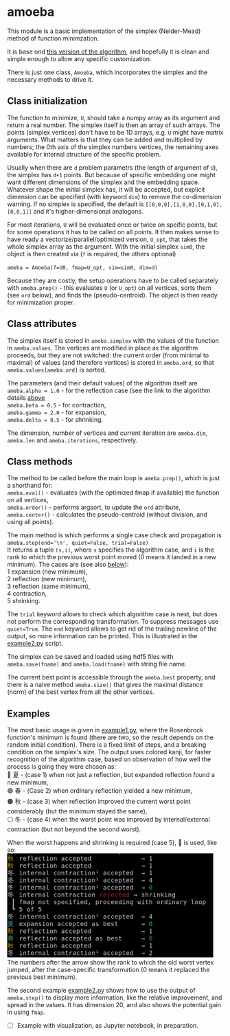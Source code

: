 # amoeba
This module is a basic implementation of the simplex (Nelder-Mead) method of function minimzation.

It is base ond [this version of the algorithm](http://www.scholarpedia.org/article/Nelder-Mead_algorithm), and hopefully it is clean and simple enough to allow any specific customization.

There is just one class, `Amoeba`, which incorporates the simplex and the necessary methods to drive it.

## Class initialization

The function to minimize, `U`, should take a numpy array as its argument and return a real number. The simplex itself is then an array of such arrays. The points (simplex vertices) don't have to be 1D arrays, e.g. `U` might have matrix arguments. What matters is that they can be added and multiplied by numbers; the 0th axis of the simplex numbers vertices, the remaining axes available for internal structure of the specific problem.

Usually when there are `d` problem parametrs (the length of argument of `U`), the simplex has `d+1` points. But because of specific embedding one might want different dimensions of the simplex and the embedding space. Whatever shape the initial simplex has, it will be accepted, but explicit dimension can be specified (with keyword `dim`) to remove the co-dimension warning. If no simplex is specified, the default is `[[0,0,0],[1,0,0],[0,1,0],[0,0,1]]` and it's higher-dimensional analogons.

For most iterations, `U` will be evaluated once or twice on speific points, but for some operations it has to be called on all points. It then makes sense to have ready a vectorize/parallel/optimized version, `U_opt`, that takes the whole simplex array as the argument. With the initial simplex `sim0`, the object is then created via (`f` is required, the others optional)

`ameba = Amoeba(f=U0, fmap=U_opt, sim=sim0, dim=d)`

Because they are costly, the setup operations have to be called separately with `ameba.prep()` - this evaluates `U` (or `U_opt`) on all vertices, sorts them (see `ord` below), and finds the (pseudo-centroid). The object is then ready for minimization proper.

## Class attributes

The simplex itself is stored in `ameba.simplex` with the values of the function in `ameba.values`. The vertices are modified in place as the algorithm proceeds, but they are not switched: the current order (from minimal to maximal) of values (and therefore vertices) is stored in `ameba.ord`, so that `ameba.values[ameba.ord]` is sorted.

The parameters (and their default values) of the algorithm itself are</br>
`ameba.alpha = 1.0` - for the reflection case (see the link to the algorithm details [above](#amoeba) </br>
`ameba.beta = 0.5` - for contraction,</br>
`ameba.gamma = 2.0` - for expansion,</br>
`ameba.delta = 0.5` - for shrinking.

The dimension, number of vertices and current iteration are `ameba.dim`, `ameba.len` and `ameba.iterations`, respectively.

## Class methods

The method to be called before the main loop is `ameba.prep()`, which is just a shorthand for:</br>
`ameba.eval()` - evaluates (with the optimized fmap if available) the function on all vertices,</br>
`ameba.order()` - performs argsort, to update the `ord` attribute,</br>
`ameba.center()` - calculates the pseudo-centroid (without division, and using all points).

The main method is which performs a single case check and propagation is
`ameba.step(end='\n', quiet=False, trial=False)`</br>
It returns a tuple `(s,i)`, where `s` specifies the algorithm case, and `i` is the rank to which the previous worst point moved (0 means it landed in a new minimum). The cases are (see also [below](#examples)):</br>
1 expansion (new minimum),</br>
2 reflection (new minimum),</br>
3 reflection (same minimum),</br>
4 contraction,</br>
5 shrinking.</br>

The `trial` keyword allows to check which algorithm case is next, but does not perform the corresponding transformation. To suppress messages use `quiet=True`. The `end` keyword allows to get rid of the trailing newline of the output, so more information can be printed. This is illustrated in the [example2.py](/example2.py) script.

The simplex can be saved and loaded using hdf5 files with `ameba.save(fname)` and `ameba.load(fname)` with string file name.

The current best point is accessible through the `ameba.best` property, and there is a naive method `ameba.size()` that gives the maximal distance (norm) of the best vertex from all the other vertices.

## Examples

The most basic usage is given in [example1.py](/example1.py), where the Rosenbrock function's minimum is found (there are two, so the result depends on the random initial condition). There is a fixed limit of steps, and a breaking condition on the simplex's size. The output uses colored kanji, for faster recognition of the algorithm case, based on observation of how well the process is going they were chosen as:</br>
🔵 夏 - (case 1) when not just a reflection, but expanded reflection found a new minimum,</br>
🟢 春 - (Case 2) when ordinary reflection yielded a new minimum,<br>
🟠 秋 - (case 3) when reflection improved the current worst point considerably (but the minimum stayed the same),</br>
⚪ 冬 - (case 4) when the worst point was improved by internal/external contraction (but not beyond the second worst).

When the worst happens and shrinking is required (case 5), 🔴 is used, like so:</br>
<img alt="output of example1.py" src="/example1.png" width=480></br>
The numbers after the arrow show the rank to which the old worst vertex jumped, after the case-specific transformation (0 means it replaced the previous best minimum).

The second example [example2.py](/example2.py) shows how to use the output of `ameba.step()` to display more information, like the relative improvement, and spread in the values. It has dimension 20, and also shows the potential gain in using `fmap`.

- [ ] Example with visualization, as Jupyter notebook, in preparation.
